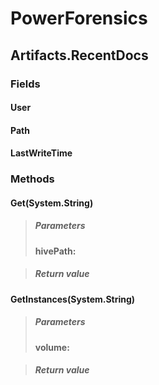 ﻿# PowerForensics


## Artifacts.RecentDocs

### Fields

#### User

#### Path

#### LastWriteTime

### Methods


#### Get(System.String)

> ##### Parameters
> **hivePath:** 

> ##### Return value
> 

#### GetInstances(System.String)

> ##### Parameters
> **volume:** 

> ##### Return value
> 